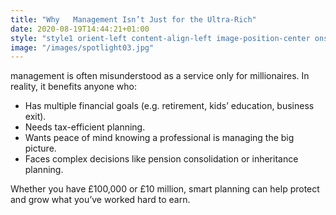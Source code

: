 ```yaml
---
title: "Why   Management Isn’t Just for the Ultra-Rich"
date: 2020-08-19T14:44:21+01:00
style: "style1 orient-left content-align-left image-position-center onscroll-image-fade-in"
image: "/images/spotlight03.jpg"
---
```


  management is often misunderstood as a service only for millionaires. In reality, it benefits anyone who:


-   Has multiple financial goals (e.g. retirement, kids’ education, business exit).
-   Needs tax-efficient planning.
-   Wants peace of mind knowing a professional is managing the big picture.
-   Faces complex decisions like pension consolidation or inheritance planning.

Whether you have £100,000 or £10 million, smart planning can help protect and grow what you’ve worked hard to earn.